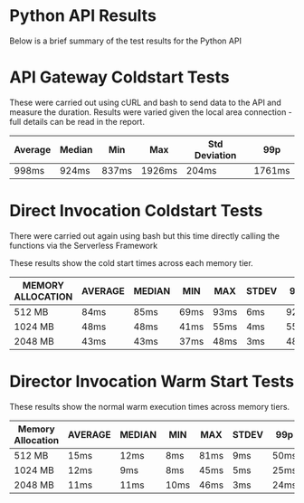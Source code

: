 # Python API Results

Below is a brief summary of the test results for the Python API


# API Gateway Coldstart Tests
These were carried out using cURL and bash to send data to the API and measure the duration. Results were varied given the local area connection - full details can be read in the report.

| Average | Median | Min   | Max    | Std Deviation | 99p    | 
|---------|--------|-------|--------|---------------|--------| 
| 998ms   | 924ms  | 837ms | 1926ms | 204ms         | 1761ms | 

# Direct Invocation Coldstart Tests
There were carried out again using bash but this time directly calling the functions via the Serverless Framework

These results show the cold start times across each memory tier.

| MEMORY ALLOCATION   | AVERAGE | MEDIAN | MIN  | MAX  | STDEV | 99p |
|---------|--------|------|------|-------|-----|------| 
| 512 MB  | 84ms   | 85ms | 69ms | 93ms  | 6ms | 92ms | 
| 1024 MB | 48ms   | 48ms | 41ms | 55ms  | 4ms | 55ms | 
| 2048 MB | 43ms   | 43ms | 37ms | 48ms  | 3ms | 48ms | 


# Director Invocation Warm Start Tests

These results show the normal warm execution times across memory tiers.

| Memory Allocation | AVERAGE | MEDIAN | MIN  | MAX  | STDEV | 99p  | 
|-------------------|---------|--------|------|------|-------|------| 
| 512 MB            | 15ms    | 12ms   | 8ms  | 81ms | 9ms   | 50ms | 
| 1024 MB           | 12ms    | 9ms    | 8ms  | 45ms | 5ms   | 25ms | 
| 2048 MB           | 11ms    | 11ms   | 10ms | 46ms | 3ms   | 24ms | 


